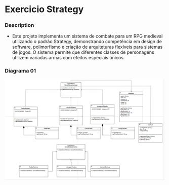 # Exercicio Strategy

### Description

- Este projeto implementa um sistema de combate para um RPG medieval utilizando o padrão Strategy, demonstrando competência em design de software, polimorfismo e criação de arquiteturas flexíveis para sistemas de jogos. O sistema permite que diferentes classes de personagens utilizem variadas armas com efeitos especiais únicos.

### Diagrama 01 

![Diagrama01](https://github.com/gustavosacoman/ApiIntegrationDesigPattern/blob/main/assets/Diagrama%20de%20classes.png)
